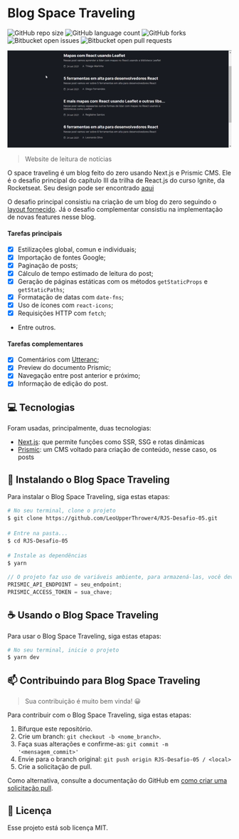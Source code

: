 # Blog Space Traveling

![GitHub repo size](https://img.shields.io/github/repo-size/LeoUpperThrower4/RJS-Desafio-05?style=for-the-badge)
![GitHub language count](https://img.shields.io/github/languages/count/LeoUpperThrower4/RJS-Desafio-05?style=for-the-badge)
![GitHub forks](https://img.shields.io/github/forks/LeoUpperThrower4/RJS-Desafio-05?style=for-the-badge)
![Bitbucket open issues](https://img.shields.io/bitbucket/issues/LeoUpperThrower4/RJS-Desafio-05?style=for-the-badge)
![Bitbucket open pull requests](https://img.shields.io/bitbucket/pr-raw/LeoUpperThrower4/RJS-Desafio-05?style=for-the-badge)

<!-- Alterar cover quando o projeto estiver 100% funcional -->
<img src="img/cover.gif" alt="cover">

> Website de leitura de notícias

O space traveling é um blog feito do zero usando Next.js e Prismic CMS. Ele é o desafio principal do capítulo III da trilha de React.js do curso Ignite, da Rocketseat. Seu design pode ser encontrado [aqui](https://www.figma.com/file/6lOST9XhVxBPbF0gpyclqR/Desafios-Módulo-3-ReactJS?node-id=0%3A1)

O desafio principal consistiu na criação de um blog do zero seguindo o [layout fornecido](https://www.figma.com/file/6lOST9XhVxBPbF0gpyclqR/Desafios-Módulo-3-ReactJS?node-id=0%3A1). Já o desafio complementar consistiu na implementação de novas features nesse blog.

#### Tarefas principais

- [x] Estilizações global, comun e individuais;
- [x] Importação de fontes Google;
- [x] Paginação de posts;
- [x] Cálculo de tempo estimado de leitura do post;
- [x] Geração de páginas estáticas com os métodos `getStaticProps` e `getStaticPaths`;
- [x] Formatação de datas com `date-fns`;
- [x] Uso de ícones com `react-icons`;
- [x] Requisições HTTP com `fetch`;
- Entre outros.

#### Tarefas complementares

- [x] Comentários com [Utteranc](https://utteranc.es/);
- [x] Preview do documento Prismic;
- [x] Navegação entre post anterior e próximo;
- [x] Informação de edição do post.

## 💻 Tecnologias

Foram usadas, principalmente, duas tecnologias:

- [Next.js](https://nextjs.org/): que permite funções como SSR, SSG e rotas dinâmicas
- [Prismic](https://prismic.io/): um CMS voltado para criação de conteúdo, nesse caso, os posts

## 🚀 Instalando o Blog Space Traveling

Para instalar o Blog Space Traveling, siga estas etapas:

```bash
# No seu terminal, clone o projeto
$ git clone https://github.com/LeoUpperThrower4/RJS-Desafio-05.git

# Entre na pasta...
$ cd RJS-Desafio-05

# Instale as dependências
$ yarn
```

```js
// O projeto faz uso de variáveis ambiente, para armazená-las, você deverá criar um arquivo .env na raiz do seu projeto
PRISMIC_API_ENDPOINT = seu_endpoint;
PRISMIC_ACCESS_TOKEN = sua_chave;
```

## ☕ Usando o Blog Space Traveling

Para usar o Blog Space Traveling, siga estas etapas:

```bash
# No seu terminal, inicie o projeto
$ yarn dev
```

## 📫 Contribuindo para Blog Space Traveling

> Sua contribuição é muito bem vinda! 😀

Para contribuir com o Blog Space Traveling, siga estas etapas:

1. Bifurque este repositório.
2. Crie um branch: `git checkout -b <nome_branch>`.
3. Faça suas alterações e confirme-as: `git commit -m '<mensagem_commit>'`
4. Envie para o branch original: `git push origin RJS-Desafio-05 / <local>`
5. Crie a solicitação de pull.

Como alternativa, consulte a documentação do GitHub em [como criar uma solicitação pull](https://help.github.com/en/github/collaborating-with-issues-and-pull-requests/creating-a-pull-request).

## 📝 Licença

Esse projeto está sob licença MIT.
